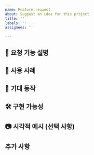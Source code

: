 ```yaml
---
name: Feature request
about: Suggest an idea for this project
title: ''
labels: ''
assignees: ''

---
```


## 🚀 요청 기능 설명
<!-- 요청하고자 하는 기능이나 개선 사항을 명확하고 간결하게 설명해주세요. -->

## 📝 사용 사례
<!-- 이 기능이 어떻게 사용될 수 있는지, 어떤 상황에서 유용할지 설명해주세요. 예시를 포함하면 더 좋습니다. -->

## 🎨 기대 동작
<!-- 기대하는 동작이나 기능을 구체적으로 설명해주세요. -->

## 🛠️ 구현 가능성
<!-- 이 기능을 어떻게 구현할 수 있을지 아이디어가 있다면 공유해주세요. -->

## 📷 시각적 예시 (선택 사항)
<!-- 스크린샷, 목업, 다이어그램 등을 첨부하여 아이디어를 시각적으로 표현해주세요. -->

## 추가 사항
<!-- 이 기능 요청에 대해 추가로 하고 싶은 이야기나 맥락이 있다면 작성해주세요. -->
